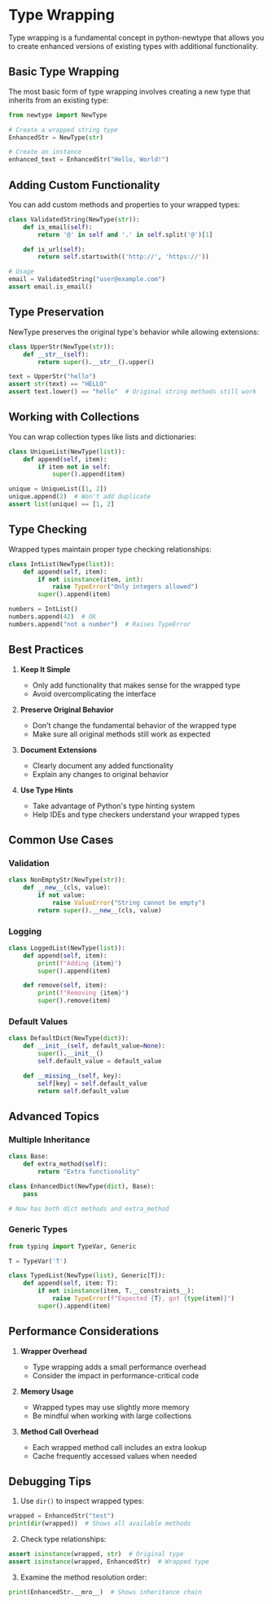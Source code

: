 # Type Wrapping

Type wrapping is a fundamental concept in python-newtype that allows you to create enhanced versions of existing types with additional functionality.

## Basic Type Wrapping

The most basic form of type wrapping involves creating a new type that inherits from an existing type:

```python
from newtype import NewType

# Create a wrapped string type
EnhancedStr = NewType(str)

# Create an instance
enhanced_text = EnhancedStr("Hello, World!")
```

## Adding Custom Functionality

You can add custom methods and properties to your wrapped types:

```python
class ValidatedString(NewType(str)):
    def is_email(self):
        return '@' in self and '.' in self.split('@')[1]

    def is_url(self):
        return self.startswith(('http://', 'https://'))

# Usage
email = ValidatedString("user@example.com")
assert email.is_email()
```

## Type Preservation

NewType preserves the original type's behavior while allowing extensions:

```python
class UpperStr(NewType(str)):
    def __str__(self):
        return super().__str__().upper()

text = UpperStr("hello")
assert str(text) == "HELLO"
assert text.lower() == "hello"  # Original string methods still work
```

## Working with Collections

You can wrap collection types like lists and dictionaries:

```python
class UniqueList(NewType(list)):
    def append(self, item):
        if item not in self:
            super().append(item)

unique = UniqueList([1, 2])
unique.append(2)  # Won't add duplicate
assert list(unique) == [1, 2]
```

## Type Checking

Wrapped types maintain proper type checking relationships:

```python
class IntList(NewType(list)):
    def append(self, item):
        if not isinstance(item, int):
            raise TypeError("Only integers allowed")
        super().append(item)

numbers = IntList()
numbers.append(42)  # OK
numbers.append("not a number")  # Raises TypeError
```

## Best Practices

1. **Keep It Simple**
   - Only add functionality that makes sense for the wrapped type
   - Avoid overcomplicating the interface

2. **Preserve Original Behavior**
   - Don't change the fundamental behavior of the wrapped type
   - Make sure all original methods still work as expected

3. **Document Extensions**
   - Clearly document any added functionality
   - Explain any changes to original behavior

4. **Use Type Hints**
   - Take advantage of Python's type hinting system
   - Help IDEs and type checkers understand your wrapped types

## Common Use Cases

### Validation
```python
class NonEmptyStr(NewType(str)):
    def __new__(cls, value):
        if not value:
            raise ValueError("String cannot be empty")
        return super().__new__(cls, value)
```

### Logging
```python
class LoggedList(NewType(list)):
    def append(self, item):
        print(f"Adding {item}")
        super().append(item)

    def remove(self, item):
        print(f"Removing {item}")
        super().remove(item)
```

### Default Values
```python
class DefaultDict(NewType(dict)):
    def __init__(self, default_value=None):
        super().__init__()
        self.default_value = default_value

    def __missing__(self, key):
        self[key] = self.default_value
        return self.default_value
```

## Advanced Topics

### Multiple Inheritance
```python
class Base:
    def extra_method(self):
        return "Extra functionality"

class EnhancedDict(NewType(dict), Base):
    pass

# Now has both dict methods and extra_method
```

### Generic Types
```python
from typing import TypeVar, Generic

T = TypeVar('T')

class TypedList(NewType(list), Generic[T]):
    def append(self, item: T):
        if not isinstance(item, T.__constraints__):
            raise TypeError(f"Expected {T}, got {type(item)}")
        super().append(item)
```

## Performance Considerations

1. **Wrapper Overhead**
   - Type wrapping adds a small performance overhead
   - Consider the impact in performance-critical code

2. **Memory Usage**
   - Wrapped types may use slightly more memory
   - Be mindful when working with large collections

3. **Method Call Overhead**
   - Each wrapped method call includes an extra lookup
   - Cache frequently accessed values when needed

## Debugging Tips

1. Use `dir()` to inspect wrapped types:
```python
wrapped = EnhancedStr("test")
print(dir(wrapped))  # Shows all available methods
```

2. Check type relationships:
```python
assert isinstance(wrapped, str)  # Original type
assert isinstance(wrapped, EnhancedStr)  # Wrapped type
```

3. Examine the method resolution order:
```python
print(EnhancedStr.__mro__)  # Shows inheritance chain
```
